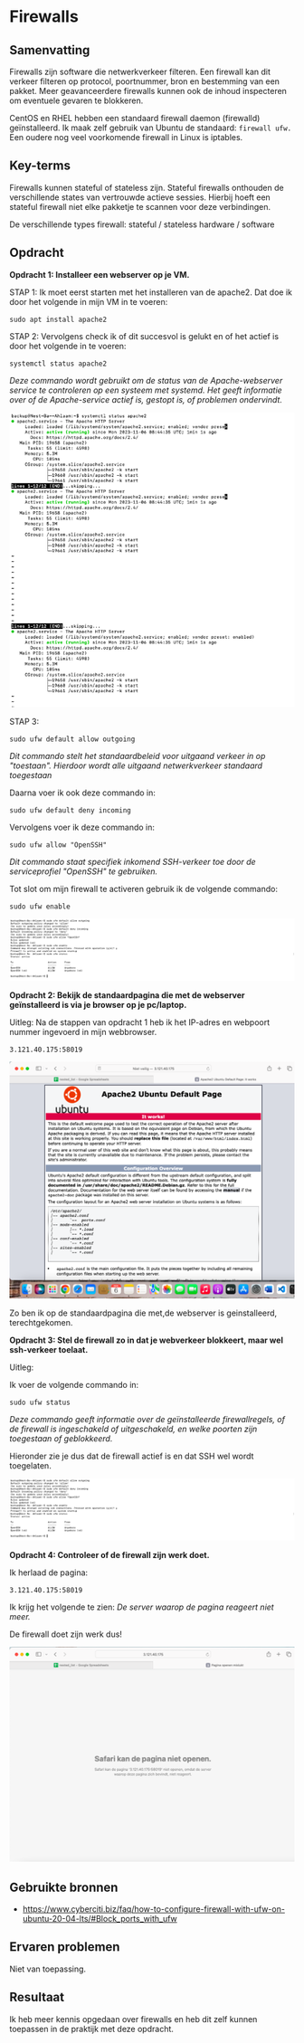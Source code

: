 # Firewalls

## Samenvatting
Firewalls zijn software die netwerkverkeer filteren. Een firewall kan dit verkeer filteren op protocol, poortnummer, bron en bestemming van een pakket. Meer geavanceerdere firewalls kunnen ook de inhoud inspecteren om eventuele gevaren te blokkeren.

CentOS en RHEL hebben een standaard firewall daemon (firewalld) geïnstalleerd. Ik maak zelf gebruik van Ubuntu de standaard: `firewall ufw.` Een oudere nog veel voorkomende firewall in Linux is iptables.

## Key-terms
Firewalls kunnen stateful of stateless zijn. Stateful firewalls onthouden de verschillende states van vertrouwde actieve sessies. Hierbij hoeft een stateful firewall niet elke pakketje te scannen voor deze verbindingen.

De verschillende types firewall:
stateful / stateless
hardware / software


## Opdracht
**Opdracht 1: Installeer een webserver op je VM.**

STAP 1:
Ik moet eerst starten met het installeren van de apache2. Dat doe ik door het volgende in mijn VM in te voeren:

```
sudo apt install apache2
```

STAP 2: Vervolgens check ik of dit succesvol is gelukt en of het actief is door het volgende in te voeren:

```
systemctl status apache2
```
*Deze commando wordt gebruikt om de status van de Apache-webserver service te controleren op een systeem met systemd. Het geeft informatie over of de Apache-service actief is, gestopt is, of problemen ondervindt.*

![PrnScr](../00_includes/2.4_Apache2_installed.png)

STAP 3: 
```
sudo ufw default allow outgoing
```
*Dit commando stelt het standaardbeleid voor uitgaand verkeer in op "toestaan". Hierdoor wordt alle uitgaand netwerkverkeer standaard toegestaan*

Daarna voer ik ook deze commando in: 
```
sudo ufw default deny incoming
```
Vervolgens voer ik deze commando in:
```
sudo ufw allow "OpenSSH"
```
*Dit commando staat specifiek inkomend SSH-verkeer toe door de serviceprofiel "OpenSSH" te gebruiken.* 

Tot slot om mijn firewall te activeren gebruik ik de volgende commando:
```
sudo ufw enable
```
![PrnScr](../00_includes/2.6_Ufw_status.png
)

**Opdracht 2: Bekijk de standaardpagina die met de webserver geïnstalleerd is via je browser op je pc/laptop.**

Uitleg: Na de stappen van opdracht 1 heb ik het IP-adres en webpoort nummer ingevoerd in mijn webbrowser.
```
3.121.40.175:58019
```

![PrnScr](../00_includes/2.5_Apache2_default_page.png)


Zo ben ik op de standaardpagina die met,de webserver is geinstalleerd, terechtgekomen.

**Opdracht 3: Stel de firewall zo in dat je webverkeer blokkeert, maar wel ssh-verkeer toelaat.**

Uitleg: 

Ik voer de volgende commando in:

```
sudo ufw status
```
*Deze commando geeft informatie over de geïnstalleerde firewallregels, of de firewall is ingeschakeld of uitgeschakeld, en welke poorten zijn toegestaan of geblokkeerd.*

Hieronder zie je dus dat de firewall actief is en dat SSH wel wordt toegelaten.

![PrnScr](../00_includes/2.6_Ufw_status.png)

**Opdracht 4: Controleer of de firewall zijn werk doet.**

Ik herlaad de pagina:
```
3.121.40.175:58019
```
Ik krijg het volgende te zien:
*De server waarop de pagina reageert niet meer.* 

De firewall doet zijn werk dus!

![PrnScr](../00_includes/2.7_Firewall_actief.png)

## Gebruikte bronnen
- https://www.cyberciti.biz/faq/how-to-configure-firewall-with-ufw-on-ubuntu-20-04-lts/#Block_ports_with_ufw


## Ervaren problemen
Niet van toepassing.

## Resultaat
Ik heb meer kennis opgedaan over firewalls en heb dit zelf kunnen toepassen in de praktijk met deze opdracht.
